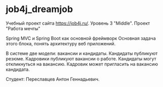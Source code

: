 # job4j_dreamjob
Учебный проект сайта https://job4j.ru/. 
Уровень 3 "Middle". 
Проект "Работа мечты" 

Spring MVC и Spring Boot как основной фреймворк
Основная задача этого блока, понять архитектуру веб приложений. 

В системе две модели: вакансии и кандидаты. 
Кандидаты публикуют резюме. Кадровики публикуют вакансии о работе.
Кандидаты могут откликнуться на вакансию. Кадровик может пригласить на вакансию кандидата.

Студент: Переславцев Антон Геннадьевич.